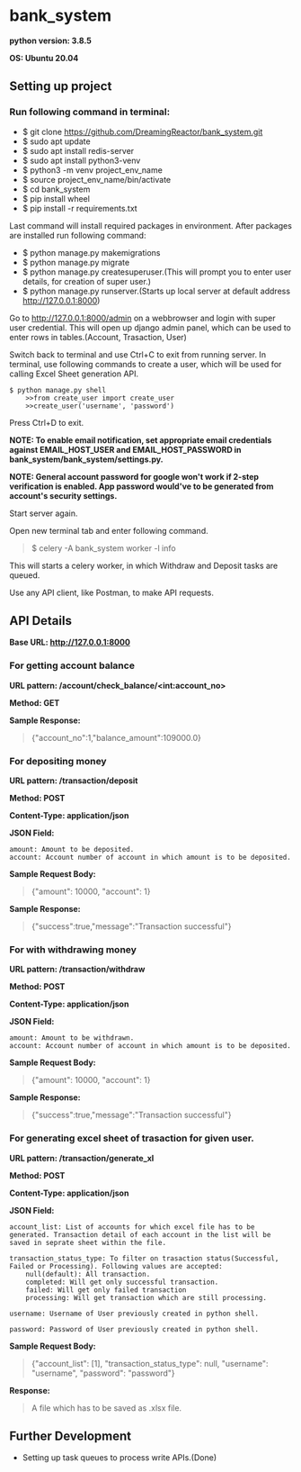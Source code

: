 # bank_system

__python version: 3.8.5__

__OS: Ubuntu 20.04__

## Setting up project

### Run following command in terminal:

* $ git clone https://github.com/DreamingReactor/bank_system.git
* $ sudo apt update
* $ sudo apt install redis-server
* $ sudo apt install python3-venv
* $ python3 -m venv project_env_name
* $ source project_env_name/bin/activate
* $ cd bank_system
* $ pip install wheel
* $ pip install -r requirements.txt

Last command will install required packages in environment. After packages are installed run following command:

* $ python manage.py makemigrations
* $ python manage.py migrate
* $ python manage.py createsuperuser.(This will prompt you to enter user details, for creation of super user.)
* $ python manage.py runserver.(Starts up local server at default address http://127.0.0.1:8000)

Go to http://127.0.0.1:8000/admin on a webbrowser and login with super user credential. This will open up django admin panel, which can be used to enter rows in tables.(Account, Trasaction, User)

Switch back to terminal and use Ctrl+C to exit from running server. In terminal, use following commands to create a user, which will be used for calling Excel Sheet generation API.

    $ python manage.py shell
        >>from create_user import create_user
        >>create_user('username', 'password')

Press Ctrl+D to exit. 

__NOTE: To enable email notification, set appropriate email credentials against EMAIL_HOST_USER and EMAIL_HOST_PASSWORD in bank_system/bank_system/settings.py.__

__NOTE: General account password for google won't work if 2-step verification is enabled. App password would've to be generated from account's security settings.__

Start server again. 

Open new terminal tab and enter following command.
> $ celery -A bank_system worker -l info

This will starts a celery worker, in which Withdraw and Deposit tasks are queued.

Use any API client, like Postman, to make API requests.

## API Details

__Base URL: http://127.0.0.1:8000__


### For getting account balance

__URL pattern: /account/check_balance/\<int:account_no\>__

__Method: GET__

__Sample Response:__
> {"account_no":1,"balance_amount":109000.0}


### For depositing money

__URL pattern: /transaction/deposit__

__Method: POST__

__Content-Type: application/json__

__JSON Field:__

    amount: Amount to be deposited.
    account: Account number of account in which amount is to be deposited.

__Sample Request Body:__
> {"amount": 10000, "account": 1}

__Sample Response:__
> {"success":true,"message":"Transaction successful"}


### For with withdrawing money

__URL pattern: /transaction/withdraw__

__Method: POST__

__Content-Type: application/json__

__JSON Field:__

    amount: Amount to be withdrawn.
    account: Account number of account in which amount is to be deposited.

__Sample Request Body:__
> {"amount": 10000, "account": 1}

__Sample Response:__
> {"success":true,"message":"Transaction successful"}


### For generating excel sheet of trasaction for given user.

__URL pattern: /transaction/generate_xl__

__Method: POST__

__Content-Type: application/json__

__JSON Field:__
    
    account_list: List of accounts for which excel file has to be generated. Transaction detail of each account in the list will be saved in seprate sheet within the file. 
    
    transaction_status_type: To filter on trasaction status(Successful, Failed or Processing). Following values are accepted:
        null(default): All transaction.        
        completed: Will get only successful transaction.
        failed: Will get only failed transaction
        processing: Will get transaction which are still processing.
    
    username: Username of User previously created in python shell.
    
    password: Password of User previously created in python shell.

__Sample Request Body:__
> {"account_list": [1], "transaction_status_type": null, "username": "username", "password": "password"}

__Response:__
> A file which has to be saved as .xlsx file.

## Further Development

* Setting up task queues to process write APIs.(Done)

